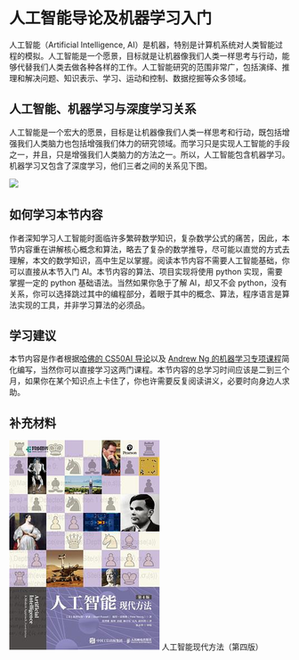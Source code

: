 # 人工智能导论及机器学习入门

人工智能（Artificial Intelligence, AI）是机器，特别是计算机系统对人类智能过程的模拟。人工智能是一个愿景，目标就是让机器像我们人类一样思考与行动，能够代替我们人类去做各种各样的工作。人工智能研究的范围非常广，包括演绎、推理和解决问题、知识表示、学习、运动和控制、数据挖掘等众多领域。

## 人工智能、机器学习与深度学习关系

人工智能是一个宏大的愿景，目标是让机器像我们人类一样思考和行动，既包括增强我们人类脑力也包括增强我们体力的研究领域。而学习只是实现人工智能的手段之一，并且，只是增强我们人类脑力的方法之一。所以，人工智能包含机器学习。机器学习又包含了深度学习，他们三者之间的关系见下图。

![](https://cdn.xyxsw.site/AMU7bSgh4o8tEIxk82icvtbDn0c.png)

## 如何学习本节内容

作者深知学习人工智能时面临许多繁碎数学知识，复杂数学公式的痛苦，因此，本节内容重在讲解核心概念和算法，略去了复杂的数学推导，尽可能以直觉的方式去理解，本文的数学知识，高中生足以掌握。阅读本节内容不需要人工智能基础，你可以直接从本节入门 AI。本节内容的算法、项目实现将使用 python 实现，需要掌握一定的 python 基础语法。当然如果你急于了解 AI，却又不会 python，没有关系，你可以选择跳过其中的编程部分，着眼于其中的概念、算法，程序语言是算法实现的工具，并非学习算法的必须品。

## 学习建议

本节内容是作者根据[哈佛的 CS50AI 导论](https://cs50.harvard.edu/ai/2020/)以及 [Andrew Ng 的机器学习专项课程](https://www.coursera.org/specializations/machine-learning-introduction)简化编写，当然你可以直接学习这两门课程。本节内容的总学习时间应该是二到三个月，如果你在某个知识点上卡住了，你也许需要反复阅读讲义，必要时向身边人求助。

## 补充材料

![4.3-0](static/4.3-0.jpg)
人工智能现代方法（第四版）
